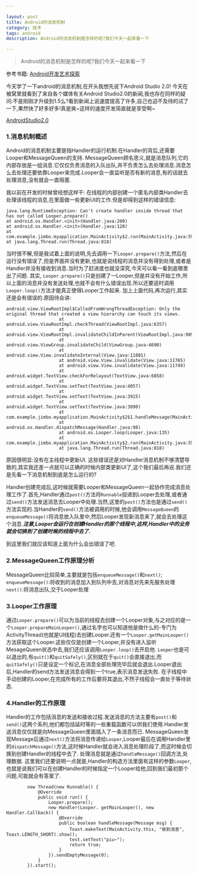 ```yaml
---

layout: post
title: Android的消息机制
category: 技术
tags: android
description: Android的消息机制是怎样的呢?我们今天一起来看一下

---
```


>Android的消息机制是怎样的呢?我们今天一起来看一下

参考书籍: [Android开发艺术探索](http://lemonjing.github.io/2015/11/06/book-list-of-2015.html#Android开发艺术探索)

今天学了一下android的消息机制,在开头我想先说下Android Studio 2.0!
今天在被窝里就看到了来自各个媒体有关Android Studio2.0的新闻,我也存在同样的疑问:不是刚刚才升级到1.5么?看到新闻上说速度提高了许多,自己也迫不及待的试了一下,果然快了好多好多!真是爽~这样的速度开发简直就是享受啊~

[AndroidStudio2.0](http://android-developers.blogspot.jp/2015/11/android-studio-20-preview.html)

### 1.消息机制概述

Android的消息机制主要是指Handler的运行机制.在Handler的背后,还需要Looper和MessageQueen的支持. MessageQueen顾名思义,就是消息队列,它的内部存放是一组消息.它仅仅负责消息的入队出队,并不负责怎么去处理消息.消息怎么去处理还要依靠Looper来完成.Looper会一直监听是否有新的消息,有的话就去处理消息,没有就会一直阻塞.

我以前在开发的时候曾经想这样干:
在线程的内部创建一个匿名内部类Handler去处理该线程的消息,在里面做一些更新UI的工作.但是却得到这样的错误信息:

```
java.lang.RuntimeException: Can't create handler inside thread that has not called Looper.prepare()
at android.os.Handler.<init>(Handler.java:200)
at android.os.Handler.<init>(Handler.java:128)
at com.example.jimbo.myapplication.MainActivity$2.run(MainActivity.java:59)
at java.lang.Thread.run(Thread.java:818)
```

当时很不解,但是我试着上面的说明,先去调用一下`Looper.prepare()`方法,然后在运行没有错误了,但是界面并没有更新,也就是说线程的消息并没有得到处理,或者是Handler并没有接收到消息.当时为了赶进度也就没深究,今天可以看一看到底哪里出了问题.
其实, `Looper.prepare()`只是创建了一Looper,但是并没有开始工作,所以上面的消息并没有发送处理,也就不会有什么错误出现.所以还要适时调用`Looper.loop()`方法才能真正使得Looper工作起来.
加上上面代码,再次运行,其实还是会有错误的.原因待会讲:

```
android.view.ViewRootImpl$CalledFromWrongThreadException: Only the original thread that created a view hierarchy can touch its views.
                    at android.view.ViewRootImpl.checkThread(ViewRootImpl.java:6357)
                    at android.view.ViewRootImpl.invalidateChildInParent(ViewRootImpl.java:909)
                    at android.view.ViewGroup.invalidateChild(ViewGroup.java:4690)
                    at android.view.View.invalidateInternal(View.java:11801)
                    at android.view.View.invalidate(View.java:11765)
                    at android.view.View.invalidate(View.java:11749)
                    at android.widget.TextView.checkForRelayout(TextView.java:6858)
                    at android.widget.TextView.setText(TextView.java:4057)
                    at android.widget.TextView.setText(TextView.java:3915)
                    at android.widget.TextView.setText(TextView.java:3890)
                    at com.example.jimbo.myapplication.MainActivity$2$1.handleMessage(MainActivity.java:51)
                    at android.os.Handler.dispatchMessage(Handler.java:98)
                    at android.os.Looper.loop(Looper.java:135)
                    at com.example.jimbo.myapplication.MainActivity$2.run(MainActivity.java:55)
                    at java.lang.Thread.run(Thread.java:818)
```

原因很明显:没有在主线程中更新UI.
这些错误还是对Handler消息机制不够清楚导致的,其实我还差一点就可以正确的时候内部类更新UI了,这个我们最后再说.我们还是先看一下消息机制到底是怎么运行的?

Handler创建完成后,这时候就需要Looper和MessageQueen一起协作完成消息处理工作了.首先,Handler通过`post()`方法将`Runnable`投递到Looper去处理,或者通过`send()`方法发送消息去Looper中处理.当然,这里的`post()`方法也是通过`send()`方法实现的.当Handler的`send()`方法被调用的时候,他会调用`MessageQueen`的`enqueueMessage()`将消息放入队里中,然后Looper发现新消息来了,就会去处理这个消息.***注意,Looper会运行在创建Handler的那个线程中,这样,Handler中的业务就会切换到了创建时候的线程中去了.***

到这里我们就应该知道上面为什么会出错误了吧.

### 2.MessageQueen工作原理分析

MessageQueen比较简单,主要就是包括`enqueueMessage()`和`next()`;
`enqueueMessage()`:将收到的消息加入到队列中去,对消息对先来先服务处理
`next()`:将消息出队,交于Looper处理

### 3.Looper工作原理

通过`Looper.prepare()`可以为当前的线程去创建一个Looper对象,与之对应的是一个`Looper.prepareMainLooper()`,通过名字也可以知道他是做什么的-专门为ActivityThread(也就是UI线程)去创建Looper.还有一个`Looper.getMainLooper()`方法获取这个Looper.这些仅仅是创建一个Looper,并没有进入监听MesageQueen状态中去,我们还应该调用`Looper.loop()`去开启他.
`Looper`也是可以退出的,有`quit()`和`quitSafely()`,区别就在于`quit()`会直接退出,而`quitSafely()`只是设定一个标记,在消息全部处理完毕后就会退出.Looper退出后,Handler的send方法发送消息会得到一个true,表示消息发送失败.
在子线程中手动创建的Looper,在完成所有的工作后要将其退出,不然子线程会一直处于等待状态.

### 4.Handler的工作原理

Handler的工作包括消息的发送和接收过程.发送消息的方法主要有`post()`和`send()`这两个系列,他们都包括延时等的一些重载函数可以供我们使用.Handler发送消息仅仅就是向MessageQueen里面插入了一条消息而已.
MessageQueen发现Message后通过`next()`方法将消息传递给`Looper`,Looper最后在调用Handler里的`dispatchMessage()`方法,这时候Handler就会进入消息处理阶段了,而这时候会切换到创建Handler的线程中去了.
处理消息就是通过`handleMessage()`回调方法,处理数据.
这里我们还要说明一点就是,Handler的构造方法里面有这样的参数`Looper`,也就是说我们可以在创建Handler的时候指定一个Looper给他,回到我们最初那个问题,可能就会有答案了.

```
        new Thread(new Runnable() {
            @Override
            public void run() {
                Looper.prepare();
                new Handler(Looper. getMainLooper(), new Handler.Callback() {
                    @Override
                    public boolean handleMessage(Message msg) {
                        Toast.makeText(MainActivity.this, "收到消息", Toast.LENGTH_SHORT).show();
                        test.setText("piu~");
                        return true;
                    }
                }).sendEmptyMessage(0);
            }
        }).start();
```






